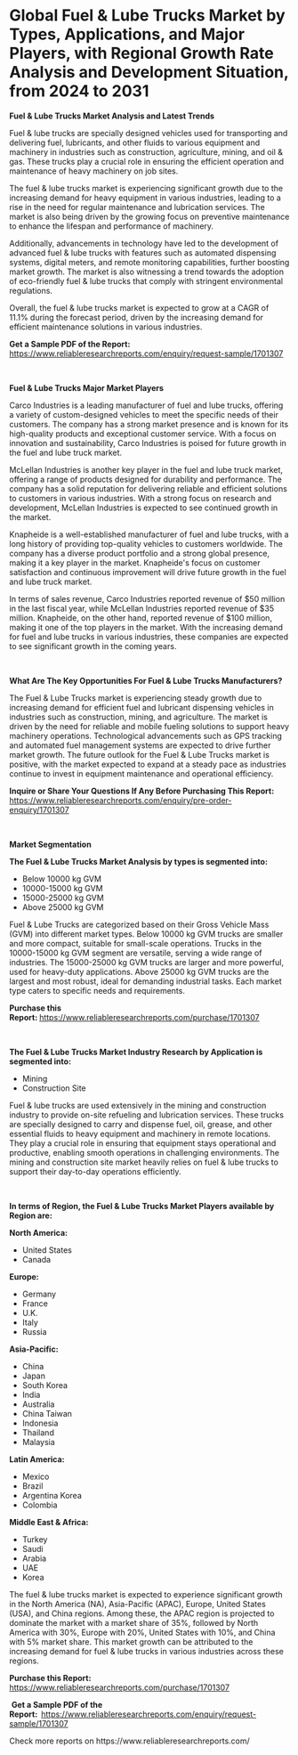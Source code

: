 <p><h1>Global Fuel & Lube Trucks Market by Types, Applications, and Major Players, with Regional Growth Rate Analysis and Development Situation, from 2024 to 2031</h1></p><p><strong>Fuel & Lube Trucks Market Analysis and Latest Trends</strong></p>
<p><p>Fuel & lube trucks are specially designed vehicles used for transporting and delivering fuel, lubricants, and other fluids to various equipment and machinery in industries such as construction, agriculture, mining, and oil & gas. These trucks play a crucial role in ensuring the efficient operation and maintenance of heavy machinery on job sites.</p><p>The fuel & lube trucks market is experiencing significant growth due to the increasing demand for heavy equipment in various industries, leading to a rise in the need for regular maintenance and lubrication services. The market is also being driven by the growing focus on preventive maintenance to enhance the lifespan and performance of machinery.</p><p>Additionally, advancements in technology have led to the development of advanced fuel & lube trucks with features such as automated dispensing systems, digital meters, and remote monitoring capabilities, further boosting market growth. The market is also witnessing a trend towards the adoption of eco-friendly fuel & lube trucks that comply with stringent environmental regulations.</p><p>Overall, the fuel & lube trucks market is expected to grow at a CAGR of 11.1% during the forecast period, driven by the increasing demand for efficient maintenance solutions in various industries.</p></p>
<p><strong>Get a Sample PDF of the Report:&nbsp;</strong> <a href="https://www.reliableresearchreports.com/enquiry/request-sample/1701307">https://www.reliableresearchreports.com/enquiry/request-sample/1701307</a></p>
<p>&nbsp;</p>
<p><strong>Fuel & Lube Trucks Major Market Players</strong></p>
<p><p>Carco Industries is a leading manufacturer of fuel and lube trucks, offering a variety of custom-designed vehicles to meet the specific needs of their customers. The company has a strong market presence and is known for its high-quality products and exceptional customer service. With a focus on innovation and sustainability, Carco Industries is poised for future growth in the fuel and lube truck market.</p><p>McLellan Industries is another key player in the fuel and lube truck market, offering a range of products designed for durability and performance. The company has a solid reputation for delivering reliable and efficient solutions to customers in various industries. With a strong focus on research and development, McLellan Industries is expected to see continued growth in the market.</p><p>Knapheide is a well-established manufacturer of fuel and lube trucks, with a long history of providing top-quality vehicles to customers worldwide. The company has a diverse product portfolio and a strong global presence, making it a key player in the market. Knapheide's focus on customer satisfaction and continuous improvement will drive future growth in the fuel and lube truck market.</p><p>In terms of sales revenue, Carco Industries reported revenue of $50 million in the last fiscal year, while McLellan Industries reported revenue of $35 million. Knapheide, on the other hand, reported revenue of $100 million, making it one of the top players in the market. With the increasing demand for fuel and lube trucks in various industries, these companies are expected to see significant growth in the coming years.</p></p>
<p>&nbsp;</p>
<p><strong>What Are The Key Opportunities For Fuel & Lube Trucks Manufacturers?</strong></p>
<p><p>The Fuel & Lube Trucks market is experiencing steady growth due to increasing demand for efficient fuel and lubricant dispensing vehicles in industries such as construction, mining, and agriculture. The market is driven by the need for reliable and mobile fueling solutions to support heavy machinery operations. Technological advancements such as GPS tracking and automated fuel management systems are expected to drive further market growth. The future outlook for the Fuel & Lube Trucks market is positive, with the market expected to expand at a steady pace as industries continue to invest in equipment maintenance and operational efficiency.</p></p>
<p><strong>Inquire or Share Your Questions If Any Before Purchasing This Report:</strong> <a href="https://www.reliableresearchreports.com/enquiry/pre-order-enquiry/1701307">https://www.reliableresearchreports.com/enquiry/pre-order-enquiry/1701307</a></p>
<p>&nbsp;</p>
<p><strong>Market Segmentation</strong></p>
<p><strong>The Fuel & Lube Trucks Market Analysis by types is segmented into:</strong></p>
<p><ul><li>Below 10000 kg GVM</li><li>10000-15000 kg GVM</li><li>15000-25000 kg GVM</li><li>Above 25000 kg GVM</li></ul></p>
<p><p>Fuel & Lube Trucks are categorized based on their Gross Vehicle Mass (GVM) into different market types. Below 10000 kg GVM trucks are smaller and more compact, suitable for small-scale operations. Trucks in the 10000-15000 kg GVM segment are versatile, serving a wide range of industries. The 15000-25000 kg GVM trucks are larger and more powerful, used for heavy-duty applications. Above 25000 kg GVM trucks are the largest and most robust, ideal for demanding industrial tasks. Each market type caters to specific needs and requirements.</p></p>
<p><strong>Purchase this Report:&nbsp;</strong><a href="https://www.reliableresearchreports.com/purchase/1701307">https://www.reliableresearchreports.com/purchase/1701307</a></p>
<p>&nbsp;</p>
<p><strong>The Fuel & Lube Trucks Market Industry Research by Application is segmented into:</strong></p>
<p><ul><li>Mining</li><li>Construction Site</li></ul></p>
<p><p>Fuel & lube trucks are used extensively in the mining and construction industry to provide on-site refueling and lubrication services. These trucks are specially designed to carry and dispense fuel, oil, grease, and other essential fluids to heavy equipment and machinery in remote locations. They play a crucial role in ensuring that equipment stays operational and productive, enabling smooth operations in challenging environments. The mining and construction site market heavily relies on fuel & lube trucks to support their day-to-day operations efficiently.</p></p>
<p>&nbsp;</p>
<p><strong>In terms of Region, the Fuel & Lube Trucks Market Players available by Region are:</strong></p>
<p>
    <p> <strong> North America: </strong>
        <ul>
            <li>United States</li>
            <li>Canada</li>
        </ul>
        </p> 
    <p> <strong> Europe: </strong>
        <ul>
            <li>Germany</li>
            <li>France</li>
            <li>U.K.</li>
            <li>Italy</li>
            <li>Russia</li>
        </ul>
        </p> 
    <p> <strong> Asia-Pacific: </strong>
        <ul>
            <li>China</li>
            <li>Japan</li>
            <li>South Korea</li>
            <li>India</li>
            <li>Australia</li>
            <li>China Taiwan</li>
            <li>Indonesia</li>
            <li>Thailand</li>
            <li>Malaysia</li>
        </ul>
        </p> 
    <p> <strong> Latin America: </strong>
        <ul>
            <li>Mexico</li>
            <li>Brazil</li>
            <li>Argentina Korea</li>
            <li>Colombia</li>
        </ul>
        </p> 
    <p> <strong> Middle East & Africa: </strong>
        <ul>
            <li>Turkey</li>
            <li>Saudi</li>
            <li>Arabia</li>
            <li>UAE</li>
            <li>Korea</li>
        </ul>
    </p>
    </p>
<p><p>The fuel & lube trucks market is expected to experience significant growth in the North America (NA), Asia-Pacific (APAC), Europe, United States (USA), and China regions. Among these, the APAC region is projected to dominate the market with a market share of 35%, followed by North America with 30%, Europe with 20%, United States with 10%, and China with 5% market share. This market growth can be attributed to the increasing demand for fuel & lube trucks in various industries across these regions.</p></p>
<p><strong>Purchase this Report: </strong><a href="https://www.reliableresearchreports.com/purchase/1701307">https://www.reliableresearchreports.com/purchase/1701307</a></p>
<p>&nbsp;<strong>Get a Sample PDF of the Report:&nbsp;&nbsp;</strong><a href="https://www.reliableresearchreports.com/enquiry/request-sample/1701307">https://www.reliableresearchreports.com/enquiry/request-sample/1701307</a></p>
<p><strong></strong></p>
<p>Check more reports on https://www.reliableresearchreports.com/</p>